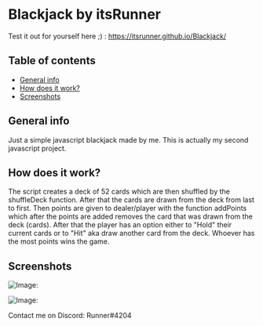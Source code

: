 # Blackjack by itsRunner
 
Test it out for yourself here ;) : https://itsrunner.github.io/Blackjack/

## Table of contents
* [General info](#general-info)
* [How does it work?](#how-does-it-work?)
* [Screenshots](#screenshots)

## General info
Just a simple javascript blackjack made by me. This is actually my second javascript project.
	
## How does it work?
The script creates a deck of 52 cards which are then shuffled by the shuffleDeck function. After that the cards are drawn from the deck from last to first. Then points are given to dealer/player with the function addPoints which after the points are added removes the card that was drawn from the deck (cards). After that the player has an option either to "Hold" their current cards or to "Hit" aka draw another card from the deck. Whoever has the most points wins the game.

## Screenshots
![Image:](https://i.imgur.com/EeXtlUa.png)

![Image:](https://i.imgur.com/MsOi9b4.png)


Contact me on Discord: Runner#4204

